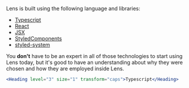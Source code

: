
Lens is built using the following language and libraries:

* [Typescript](typescriptlang.org)
* [React](https://reactjs.org/)
* [JSX](https://reactjs.org/docs/introducing-jsx.html)
* [StyledComponents](https://www.styled-components.com/)
* [styled-system](https://github.com/jxnblk/styled-system)

You **don't** have to be an expert in all of those technologies to start using Lens today, but it's good to have an understanding about why they were chosen and how they are employed inside Lens.

```jsx noeditor
<Heading level="3" size="1" transform="caps">Typescript</Heading>
```
